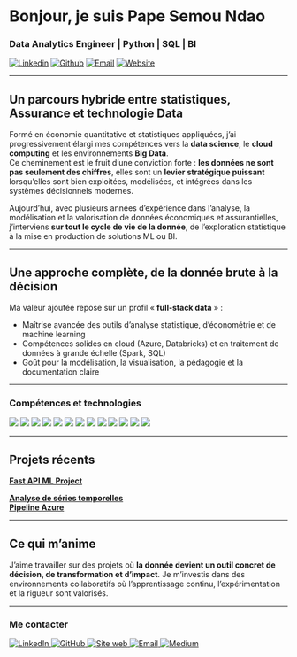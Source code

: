 # Bonjour, je suis Pape Semou Ndao




### Data Analytics Engineer | Python | SQL | BI

[![Linkedin](https://img.shields.io/badge/-Linkedin-0A66C2?style=for-the-badge&logo=linkedin&logoColor=white)](https://www.linkedin.com/in/papesemoundao)
[![Github](https://img.shields.io/badge/-Github-181717?style=for-the-badge&logo=github&logoColor=white)](https://github.com/psndao)
[![Email](https://img.shields.io/badge/-Email-D14836?style=for-the-badge&logo=gmail&logoColor=white)](mailto:papesemoundao2016@gmail.com)
[![Website](https://img.shields.io/badge/-Portfolio-000000?style=for-the-badge&logo=about.me&logoColor=white)](https://papesemoundao.com)



---


## Un parcours hybride entre statistiques, Assurance et technologie Data

Formé en économie quantitative et statistiques appliquées, j’ai progressivement élargi mes compétences vers la **data science**, le **cloud computing** et les environnements **Big Data**.  
Ce cheminement est le fruit d’une conviction forte : **les données ne sont pas seulement des chiffres**, elles sont un **levier stratégique puissant** lorsqu’elles sont bien exploitées, modélisées, et intégrées dans les systèmes décisionnels modernes.

Aujourd’hui, avec plusieurs années d’expérience dans l’analyse, la modélisation et la valorisation de données économiques et assurantielles, j’interviens **sur tout le cycle de vie de la donnée**, de l’exploration statistique à la mise en production de solutions ML ou BI.

---

## Une approche complète, de la donnée brute à la décision

Ma valeur ajoutée repose sur un profil « **full-stack data** » :
- Maîtrise avancée des outils d’analyse statistique, d’économétrie et de machine learning
- Compétences solides en cloud (Azure, Databricks) et en traitement de données à grande échelle (Spark, SQL)
- Goût pour la modélisation, la visualisation, la pédagogie et la documentation claire

---

### Compétences et technologies
<p align="left">
  <img src="https://img.shields.io/badge/Python-3776AB?logo=python&logoColor=white&style=flat"/>
  <img src="https://img.shields.io/badge/R-276DC3?logo=r&logoColor=white&style=flat"/>
  <img src="https://img.shields.io/badge/SQL-003B57?logo=database&logoColor=white&style=flat"/>
  <img src="https://img.shields.io/badge/Power%20BI-F2C811?logo=powerbi&logoColor=000&style=flat"/>
  <img src="https://img.shields.io/badge/Postgres-336791?logo=postgresql&logoColor=white&style=flat"/>
  <img src="https://img.shields.io/badge/Notion-000000?logo=notion&logoColor=white&style=flat"/>
  <img src="https://img.shields.io/badge/Docker-2496ED?logo=docker&logoColor=white&style=flat"/>
  <img src="https://img.shields.io/badge/MongoDB-47A248?logo=mongodb&logoColor=white&style=flat"/>
  <img src="https://img.shields.io/badge/Git-F05032?logo=git&logoColor=white&style=flat"/>
  <img src="https://img.shields.io/badge/GitHub-181717?logo=github&logoColor=white&style=flat"/>
  <img src="https://img.shields.io/badge/LaTeX-008080?logo=latex&logoColor=white&style=flat"/>
  <img src="https://img.shields.io/badge/Airflow-017CEE?logo=apacheairflow&logoColor=white&style=flat"/>
  <img src="https://img.shields.io/badge/Kafka-231F20?logo=apachekafka&logoColor=white&style=flat"/>
</p>

---

## Projets récents

**[Fast API ML Project](https://github.com/psndao/Fast_api_project)**  

**[Analyse de séries temporelles](https://github.com/psndao/serie_temporelle_analysis)**  
**[Pipeline Azure](https://github.com/psndao/azure-pipeline-terraform)**


---

## Ce qui m’anime

J’aime travailler sur des projets où **la donnée devient un outil concret de décision, de transformation et d’impact**. Je m’investis dans des environnements collaboratifs où l’apprentissage continu, l’expérimentation et la rigueur sont valorisés.

---

### Me contacter
<p align="left">
  <a href="https://www.linkedin.com/in/papesemoundao" target="_blank">
    <img alt="LinkedIn" src="https://img.shields.io/badge/LinkedIn-0A66C2?logo=linkedin&logoColor=white&style=flat" />
  </a>
  <a href="https://github.com/psndao" target="_blank">
    <img alt="GitHub" src="https://img.shields.io/badge/GitHub-181717?logo=github&logoColor=white&style=flat" />
  </a>
  <a href="https://papesemoundao.com" target="_blank">
    <img alt="Site web" src="https://img.shields.io/badge/Website-000000?logo=aboutdotme&logoColor=white&style=flat" />
  </a>
  <a href="mailto:papesemoundao2016@gmail.com">
    <img alt="Email" src="https://img.shields.io/badge/Email-D14836?logo=gmail&logoColor=white&style=flat" />
  </a>
  <a href="https://medium.com/@papesemoundao" target="_blank">
    <img alt="Medium" src="https://img.shields.io/badge/Medium-000000?logo=medium&logoColor=white&style=flat" />
  </a>
</p>


